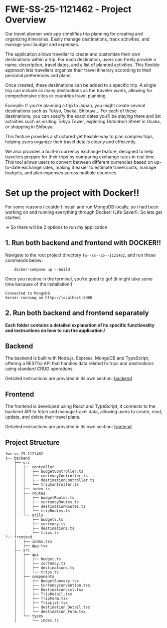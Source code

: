 # FWESS251121462 - Project Overview

Our travel planner web app simplifies trip planning for creating and organizing itineraries. Easily manage destinations, track activities, and manage your budget and expenses.

The application allows traveller to create and customize their own destinations within a trip. For each destination, users can freely provide a name, description, travel dates, and a list of planned activities. This flexible approach lets travellers organize their travel itinerary according to their personal preferences and plans.

Once created, these destinations can be added to a specific trip. A single trip can include as many destinations as the traveler wants, allowing for comprehensive cites or countries travel planning.

Example:
If you're planning a trip to Japan, you might create several destinations such as Tokyo, Osaka, Shibuya... For each of these destinations, you can specify the exact dates you’ll be staying there and list activities such as visiting Tokyo Tower, exploring Dotonbori Street in Osaka, or shopping in Shibuya.

This feature provides a structured yet flexible way to plan complex trips, helping users organize their travel details clearly and efficiently.


We also provides a built-in currency exchange feature, designed to help travelers prepare for their trips by comparing exchange rates in real time. This tool allows users to convert between different currencies based on up-to-date exchange rates, making it easier to estimate travel costs, manage budgets, and plan expenses across multiple countries.




# Set up the project with Docker!! 
For some reasons i couldn't install and run MongoDB locally, so i had been working on and running everything through Docker! (Life Saver!).
So lets get started.

-> So there will be 2 options to run my application

## 1. Run both backend and frontend with DOCKER!!
Navigate to the root project directory `fw--ss--25--1121462`, and run these commands below:
```
    docker-compose up --build
```

Once you receive in the terminal, you're good to go! (it might take some time because of the installation!)
```
Connected to MongoDB
Server running on http://localhost:5000
```

## 2. Run both backend and frontend separately

**Each folder contains a detailed explanation of its specific functionality and instructions on how to run the application.!**

## Backend 
The backend is built with Node.js, Express, MongoDB and TypeScript, offering a RESTful API that handles data related to trips and destinations using standard CRUD operations.

Detailed instructions are provided in its own section: [backend](backend/)

## Frontend
The frontend is developed using React and TypeScript, it connects to the backend API to fetch and manage travel data, allowing users to create, read, update, and delete their travel plans.

Detailed instructions are provided in its own section: [frontend](frontend/)

## Project Structure

```
fwe-ss-25-1121462
├── backend
    ├── src
    │   ├── controller
    │   │   ├── budgetController.ts
    │   │   ├── currencyController.ts
    │   │   ├── destinationController.ts
    │   │   └── tripController.ts
    │   ├── index.ts
    │   ├── routes
    │   │   ├── budgetRoutes.ts
    │   │   ├── currencyRoutes.ts
    │   │   ├── destinationRoutes.ts
    │   │   └── tripRoutes.ts
    │   └── utils
    │       ├── budgets.ts
    │       ├── currency.ts
    │       ├── destinations.ts
    │       └── trips.ts
└── frontend
    │   ├── index.tsx
    │   ├── App.tsx    
    ├── src
    │   ├── api
    │   │   ├── budget.ts
    │   │   ├── currency.ts
    │   │   ├── destinations.ts
    │   │   └── trips.ts
    │   ├── components
    │   │   ├── BudgetSummary.tsx
    │   │   ├── CurrencyConvention.tsx
    │   │   ├── DestinationList.tsx
    │   │   ├── TripDetail.tsx
    │   │   ├── TripForm.tsx
    │   │   ├── TripList.tsx
    │   │   ├── destination_Detail.tsx
    │   │   └── destination_Form.tsx
    │   └── types
    │       └── index.ts
```